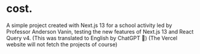 # cost.
A simple project created with Next.js 13 for a school activity led by Professor Anderson Vanin, testing the new features of Next.js 13 and React Query v4. (This was translated to English by ChatGPT 🎅)
(The Vercel website will not fetch the projects of course)

